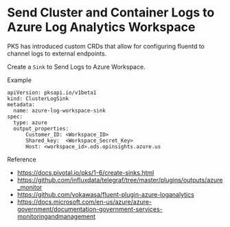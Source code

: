 # Send Cluster and Container Logs to Azure Log Analytics Workspace

PKS has introduced custom CRDs that allow for configuring fluentd to channel logs to external endpoints.

Create a `Sink` to Send Logs to Azure Workspace.

Example
```
apiVersion: pksapi.io/v1beta1
kind: ClusterLogSink
metadata:
  name: azure-log-workspace-sink
spec:
  type: azure
  output_properties:
      Customer_ID: <Workspace_ID>
      Shared_key:  <Workspace_Secret_Key>
      Host: <workspace_id>.ods.opinsights.azure.us
```

Reference
- https://docs.pivotal.io/pks/1-6/create-sinks.html
- https://github.com/influxdata/telegraf/tree/master/plugins/outputs/azure_monitor
- https://github.com/yokawasa/fluent-plugin-azure-loganalytics
- https://docs.microsoft.com/en-us/azure/azure-government/documentation-government-services-monitoringandmanagement 
